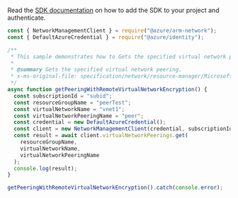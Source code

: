 Read the [SDK documentation](https://github.com/Azure/azure-sdk-for-js/blob/%40azure%2Farm-network_28.0.0/sdk/network/arm-network/README.md) on how to add the SDK to your project and authenticate.

```javascript
const { NetworkManagementClient } = require("@azure/arm-network");
const { DefaultAzureCredential } = require("@azure/identity");

/**
 * This sample demonstrates how to Gets the specified virtual network peering.
 *
 * @summary Gets the specified virtual network peering.
 * x-ms-original-file: specification/network/resource-manager/Microsoft.Network/stable/2021-08-01/examples/VirtualNetworkPeeringGetWithRemoteVirtualNetworkEncryption.json
 */
async function getPeeringWithRemoteVirtualNetworkEncryption() {
  const subscriptionId = "subid";
  const resourceGroupName = "peerTest";
  const virtualNetworkName = "vnet1";
  const virtualNetworkPeeringName = "peer";
  const credential = new DefaultAzureCredential();
  const client = new NetworkManagementClient(credential, subscriptionId);
  const result = await client.virtualNetworkPeerings.get(
    resourceGroupName,
    virtualNetworkName,
    virtualNetworkPeeringName
  );
  console.log(result);
}

getPeeringWithRemoteVirtualNetworkEncryption().catch(console.error);
```
